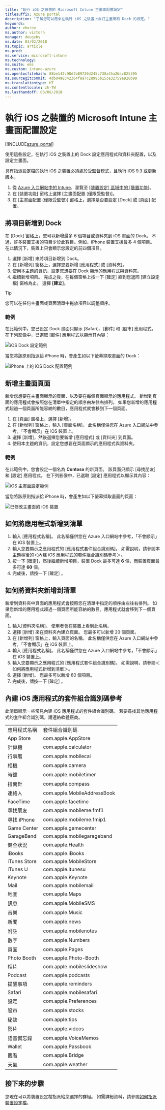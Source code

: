 ```yaml
---
title: "執行 iOS 之裝置的 Microsoft Intune 主畫面配置設定"
titlesuffix: Azure portal
description: "了解您可以用來在執行 iOS 之裝置上自訂主畫面和 Dock 的設定。"
keywords: 
author: vhorne
ms.author: victorh
manager: dougeby
ms.date: 03/02/2018
ms.topic: article
ms.prod: 
ms.service: microsoft-intune
ms.technology: 
ms.suite: ems
ms.custom: intune-azure
ms.openlocfilehash: 88be142c98d7b89720d245c738a45a26ac825395
ms.sourcegitcommit: 4db0498342364f8a7c28995b15ce32759e920b99
ms.translationtype: HT
ms.contentlocale: zh-TW
ms.lasthandoff: 03/08/2018
---
```

# <a name="microsoft-intune-home-screen-layout-settings-for-devices-running-ios"></a>執行 iOS 之裝置的 Microsoft Intune 主畫面配置設定

[!INCLUDE[azure_portal](./includes/azure_portal.md)]

使用這些設定，在執行 iOS 之裝置上的 Dock 設定應用程式和資料夾配置，以及設定主畫面。

具有指派設定檔的執行 iOS 之裝置必須處於受監督模式，且執行 iOS 9.3 或更新版本。

1. 從 [Azure 入口網站中的 Intune](https://portal.azure.com)，瀏覽至 [[裝置設定] 區域中的 [裝置功能]](device-features-configure.md)。
2. 在 [裝置功能] 窗格上選擇 [主畫面配置 (僅限受監督)]。
3. 在 [主畫面配置 (僅限受監督)] 窗格上，選擇是否要設定 [Dock] 或 [頁面] 配置。

## <a name="add-items-to-the-dock"></a>將項目新增到 Dock

在 [Dock] 窗格上，您可以新增最多 6 個項目或資料夾到 iOS 畫面的 Dock。 不過，許多裝置支援的項目少於此數目。例如，iPhone 裝置支援最多 4 個項目。 在此情況下，裝置上只會顯示您設定的前四個項目。

1. 選擇 [新增] 來將項目新增到 Dock。
2. 在 [新增列] 窗格上，選擇您要新增 [應用程式] 或 [資料夾]。
3. 使用本主題的資訊，設定您想要在 Dock 顯示的應用程式與資料夾。
4. 繼續新增項目。 完成之後，在每個窗格上按一下 [確定] 直到您返回 [建立設定檔] 窗格為止。 選擇 **[建立]**。

>[!TIP]
> 您可以在任何主畫面或頁面清單中拖放項目以調整順序。

### <a name="example"></a>範例

在此範例中，您已設定 Dock 畫面只顯示 [Safari]、[郵件] 和 [股市] 應用程式。 在下列影像中，已選取 [郵件] 應用程式以顯示其內容：

![iOS Dock 設定範例](./media/FfFiUcP.png)

當您將該原則指派給 iPhone 時，會產生如以下螢幕擷取畫面的 Dock：

![iPhone 上的 iOS Dock 配置範例](./media/bAgCe8F.png)

## <a name="add-home-screen-pages"></a>新增主畫面頁面

新增您想要在主畫面顯示的頁面，以及要在每個頁面顯示的應用程式。 新增到頁面的應用程式會按照您在清單中指定的順序由左往右排列。 如果您新增的應用程式超過一個頁面所能容納的數目，應用程式就會移到下一個頁面。

1. 在 [頁面] 窗格上，選擇 [新增]。
2. 在 [新增列] 窗格上，輸入 [頁面名稱]。 此名稱僅供您在 Azure 入口網站中參考，「不會顯示」在 iOS 裝置上。
3. 選擇 [新增]，然後選擇您要新增 [應用程式] 或 [資料夾] 到頁面。
4. 使用本主題的資訊，設定您想要在頁面顯示的應用程式與資料夾。

### <a name="example"></a>範例

在此範例中，您會設定一個名為 **Contoso** 的新頁面。 該頁面只顯示 [尋找朋友] 和 [設定] 應用程式。 在下列影像中，已選取 [設定] 應用程式以顯示其內容：

![iOS 主畫面設定範例](./media/Jc2OxyX.png)

當您將該原則指派給 iPhone 時，會產生如以下螢幕擷取畫面的頁面：

![已修改主畫面的 iOS 裝置](./media/Bd37PHa.png)

## <a name="how-to-add-an-app-to-the-list"></a>如何將應用程式新增到清單

1. 輸入 [應用程式名稱]。 此名稱僅供您在 Azure 入口網站中參考，「不會顯示」在 iOS 裝置上。
2. 輸入您要顯示之應用程式的 [應用程式套件組合識別碼]。 如需說明，請參閱本主題稍後的＜內建 iOS 應用程式的套件組合識別碼參考＞。
3. 按一下 [確定]，然後繼續新增項目，裝置 Dock 最多可達 **6** 個，而裝置頁面最多可達 **60** 個。
4. 完成後，請按一下 [確定] 。

## <a name="how-to-add-a-folder-to-the-list"></a>如何將資料夾新增到清單

新增到資料夾中頁面的應用程式會按照您在清單中指定的順序由左往右排列。 如果您新增的應用程式超過一個頁面所能容納的數目，應用程式就會移到下一個頁面。

1. 輸入[資料夾名稱]。 使用者會在裝置上看到此名稱。
2. 選擇 [新增] 來在資料夾內建立頁面。 您最多可以新增 20 個頁面。
3. 在 [新增列] 窗格上，輸入頁面的名稱。 此名稱僅供您在 Azure 入口網站中參考，「不會顯示」在 iOS 裝置上。
3. 輸入 [應用程式名稱]。 此名稱僅供您在 Azure 入口網站中參考，「不會顯示」在 iOS 裝置上。
2. 輸入您要顯示之應用程式的 [應用程式套件組合識別碼]。 如需說明，請參閱＜如何將應用程式新增到清單＞。
3. 選擇 [新增]。 您最多可以新增 60 個項目。
4. 完成後，請按一下 [確定] 。


## <a name="bundle-id-reference-for-built-in-ios-apps"></a>內建 iOS 應用程式的套件組合識別碼參考

此清單顯示一些常見內建 iOS 應用程式的套件組合識別碼。 若要尋找其他應用程式的套件組合識別碼，請連絡軟體廠商。

|||
|-|-|
|應用程式名稱|套件組合識別碼|
|App Store|com.apple.AppStore|
|計算機|com.apple.calculator|
|行事曆|com.apple.mobilecal|
|相機|com.apple.camera|
|時鐘|com.apple.mobiletimer|
|指南針|com.apple.compass|
|連絡人|com.apple.MobileAddressBook|
|FaceTime|com.apple.facetime|
|尋找朋友|com.apple.mobileme.fmf1|
|尋找 iPhone|com.apple.mobileme.fmip1|
|Game Center|com.apple.gamecenter|
|GarageBand|com.apple.mobilegarageband|
|健全狀況|com.apple.Health|
|iBooks|com.apple.iBooks|
|iTunes Store|com.apple.MobileStore|
|iTunes U|com.apple.itunesu|
|Keynote|com.apple.Keynote|
|Mail|com.apple.mobilemail|
|地圖|com.apple.Maps|
|訊息|com.apple.MobileSMS|
|音樂|com.apple.Music|
|新聞|com.apple.news|
|附註|com.apple.mobilenotes|
|數字|com.apple.Numbers|
|頁面|com.apple.Pages|
|Photo Booth|com.apple.Photo-Booth|
|相片|com.apple.mobileslideshow|
|Podcast|com.apple.podcasts|
|提醒事項|com.apple.reminders|
|Safari|com.apple.mobilesafari|
|設定|com.apple.Preferences|
|股市|com.apple.stocks|
|秘訣|com.apple.tips|
|影片|com.apple.videos|
|語音備忘錄|com.apple.VoiceMemos|
|Wallet|com.apple.Passbook|
|觀看|com.apple.Bridge|
|天氣|com.apple.weather|


## <a name="next-steps"></a>接下來的步驟

您現在可以將裝置設定檔指派給您選擇的群組。 如需詳細資料，請參閱[如何指派裝置設定檔](device-profile-assign.md)。
